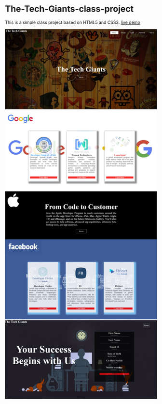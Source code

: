 # The-Tech-Giants-class-project
This is a simple class project based on HTML5 and CSS3. [live demo](https://shreyans13.github.io/The-Tech-Giants-class-project/master.html)

![Full website image](https://github.com/Shreyans13/The-Tech-Giants-class-project/blob/master/final%20image1.jpg)
![Full website image](https://github.com/Shreyans13/The-Tech-Giants-class-project/blob/master/final%20image2.jpg)
